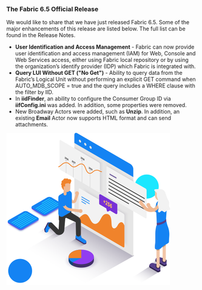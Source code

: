 ### The Fabric 6.5 Official Release

We would like to share that we have just released Fabric 6.5. Some of the major enhancements of this release are listed below. The full list can be found in the Release Notes.

* **User Identification and Access Management** - Fabric can now provide user identification and access management (IAM) for Web, Console and Web Services access, either using Fabric local repository or by using the organization’s identify provider (IDP) which Fabric is integrated with.
* **Query LUI Without GET ("No Get")** - Ability to query data from the Fabric’s Logical Unit without performing an explicit GET command when AUTO_MDB_SCOPE = true and the query includes a WHERE clause with the filter by IID.
* In **iidFinder**, an ability to configure the Consumer Group ID via **iifConfig.ini** was added. In addition, some properties were removed.
* New Broadway Actors were added, such as **Unzip**. In addition, an existing **Email** Actor now supports HTML format and can send attachments.

<img src="images/img4.png" alt="image"  />
